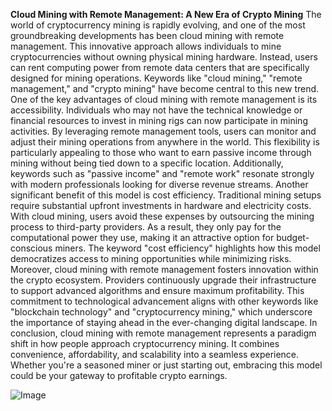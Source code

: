 **Cloud Mining with Remote Management: A New Era of Crypto Mining**
The world of cryptocurrency mining is rapidly evolving, and one of the most groundbreaking developments has been cloud mining with remote management. This innovative approach allows individuals to mine cryptocurrencies without owning physical mining hardware. Instead, users can rent computing power from remote data centers that are specifically designed for mining operations. Keywords like "cloud mining," "remote management," and "crypto mining" have become central to this new trend.
One of the key advantages of cloud mining with remote management is its accessibility. Individuals who may not have the technical knowledge or financial resources to invest in mining rigs can now participate in mining activities. By leveraging remote management tools, users can monitor and adjust their mining operations from anywhere in the world. This flexibility is particularly appealing to those who want to earn passive income through mining without being tied down to a specific location. Additionally, keywords such as "passive income" and "remote work" resonate strongly with modern professionals looking for diverse revenue streams.
Another significant benefit of this model is cost efficiency. Traditional mining setups require substantial upfront investments in hardware and electricity costs. With cloud mining, users avoid these expenses by outsourcing the mining process to third-party providers. As a result, they only pay for the computational power they use, making it an attractive option for budget-conscious miners. The keyword "cost efficiency" highlights how this model democratizes access to mining opportunities while minimizing risks.
Moreover, cloud mining with remote management fosters innovation within the crypto ecosystem. Providers continuously upgrade their infrastructure to support advanced algorithms and ensure maximum profitability. This commitment to technological advancement aligns with other keywords like "blockchain technology" and "cryptocurrency mining," which underscore the importance of staying ahead in the ever-changing digital landscape.
In conclusion, cloud mining with remote management represents a paradigm shift in how people approach cryptocurrency mining. It combines convenience, affordability, and scalability into a seamless experience. Whether you're a seasoned miner or just starting out, embracing this model could be your gateway to profitable crypto earnings.

![Image](https://github.com/user-attachments/assets/4a25d116-2220-4385-b08e-f287af8fcbc4)
